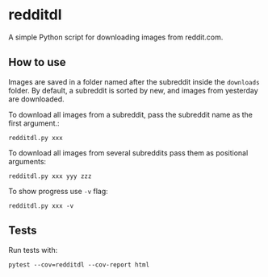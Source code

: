 # redditdl

A simple Python script for downloading images from reddit.com.

## How to use

Images are saved in a folder named after the subreddit inside the `downloads` folder.
By default, a subreddit is sorted by new, and images from yesterday are downloaded.

To download all images from a subreddit, pass the subreddit name as the first argument.:

    redditdl.py xxx

To download all images from several subreddits pass them as positional arguments:

    redditdl.py xxx yyy zzz

To show progress use `-v` flag:

    redditdl.py xxx -v

## Tests

Run tests with:

    pytest --cov=redditdl --cov-report html
